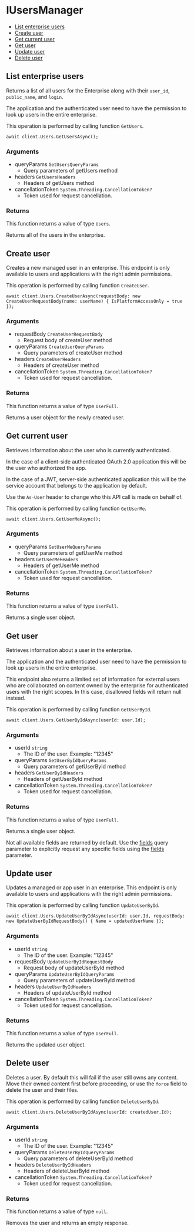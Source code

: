 # IUsersManager


- [List enterprise users](#list-enterprise-users)
- [Create user](#create-user)
- [Get current user](#get-current-user)
- [Get user](#get-user)
- [Update user](#update-user)
- [Delete user](#delete-user)

## List enterprise users

Returns a list of all users for the Enterprise along with their `user_id`,
`public_name`, and `login`.

The application and the authenticated user need to
have the permission to look up users in the entire
enterprise.

This operation is performed by calling function `GetUsers`.



```
await client.Users.GetUsersAsync();
```

### Arguments

- queryParams `GetUsersQueryParams`
  - Query parameters of getUsers method
- headers `GetUsersHeaders`
  - Headers of getUsers method
- cancellationToken `System.Threading.CancellationToken?`
  - Token used for request cancellation.


### Returns

This function returns a value of type `Users`.

Returns all of the users in the enterprise.


## Create user

Creates a new managed user in an enterprise. This endpoint
is only available to users and applications with the right
admin permissions.

This operation is performed by calling function `CreateUser`.



```
await client.Users.CreateUserAsync(requestBody: new CreateUserRequestBody(name: userName) { IsPlatformAccessOnly = true });
```

### Arguments

- requestBody `CreateUserRequestBody`
  - Request body of createUser method
- queryParams `CreateUserQueryParams`
  - Query parameters of createUser method
- headers `CreateUserHeaders`
  - Headers of createUser method
- cancellationToken `System.Threading.CancellationToken?`
  - Token used for request cancellation.


### Returns

This function returns a value of type `UserFull`.

Returns a user object for the newly created user.


## Get current user

Retrieves information about the user who is currently authenticated.

In the case of a client-side authenticated OAuth 2.0 application
this will be the user who authorized the app.

In the case of a JWT, server-side authenticated application
this will be the service account that belongs to the application
by default.

Use the `As-User` header to change who this API call is made on behalf of.

This operation is performed by calling function `GetUserMe`.



```
await client.Users.GetUserMeAsync();
```

### Arguments

- queryParams `GetUserMeQueryParams`
  - Query parameters of getUserMe method
- headers `GetUserMeHeaders`
  - Headers of getUserMe method
- cancellationToken `System.Threading.CancellationToken?`
  - Token used for request cancellation.


### Returns

This function returns a value of type `UserFull`.

Returns a single user object.


## Get user

Retrieves information about a user in the enterprise.

The application and the authenticated user need to
have the permission to look up users in the entire
enterprise.

This endpoint also returns a limited set of information
for external users who are collaborated on content
owned by the enterprise for authenticated users with the
right scopes. In this case, disallowed fields will return
null instead.

This operation is performed by calling function `GetUserById`.



```
await client.Users.GetUserByIdAsync(userId: user.Id);
```

### Arguments

- userId `string`
  - The ID of the user. Example: "12345"
- queryParams `GetUserByIdQueryParams`
  - Query parameters of getUserById method
- headers `GetUserByIdHeaders`
  - Headers of getUserById method
- cancellationToken `System.Threading.CancellationToken?`
  - Token used for request cancellation.


### Returns

This function returns a value of type `UserFull`.

Returns a single user object.

Not all available fields are returned by default. Use the
[fields](#param-fields) query parameter to explicitly request
any specific fields using the [fields](#get-users-id--request--fields)
parameter.


## Update user

Updates a managed or app user in an enterprise. This endpoint
is only available to users and applications with the right
admin permissions.

This operation is performed by calling function `UpdateUserById`.



```
await client.Users.UpdateUserByIdAsync(userId: user.Id, requestBody: new UpdateUserByIdRequestBody() { Name = updatedUserName });
```

### Arguments

- userId `string`
  - The ID of the user. Example: "12345"
- requestBody `UpdateUserByIdRequestBody`
  - Request body of updateUserById method
- queryParams `UpdateUserByIdQueryParams`
  - Query parameters of updateUserById method
- headers `UpdateUserByIdHeaders`
  - Headers of updateUserById method
- cancellationToken `System.Threading.CancellationToken?`
  - Token used for request cancellation.


### Returns

This function returns a value of type `UserFull`.

Returns the updated user object.


## Delete user

Deletes a user. By default this will fail if the user
still owns any content. Move their owned content first
before proceeding, or use the `force` field to delete
the user and their files.

This operation is performed by calling function `DeleteUserById`.



```
await client.Users.DeleteUserByIdAsync(userId: createdUser.Id);
```

### Arguments

- userId `string`
  - The ID of the user. Example: "12345"
- queryParams `DeleteUserByIdQueryParams`
  - Query parameters of deleteUserById method
- headers `DeleteUserByIdHeaders`
  - Headers of deleteUserById method
- cancellationToken `System.Threading.CancellationToken?`
  - Token used for request cancellation.


### Returns

This function returns a value of type `null`.

Removes the user and returns an empty response.


